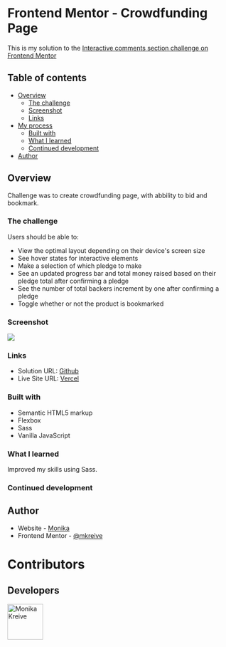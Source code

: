 # Frontend Mentor - Crowdfunding Page

This is my solution to the [Interactive comments section challenge on Frontend Mentor](https://www.frontendmentor.io/solutions/crowdfunding-page-rkD-vbTH5)

## Table of contents

- [Overview](#overview)
  - [The challenge](#the-challenge)
  - [Screenshot](#screenshot)
  - [Links](#links)
- [My process](#my-process)
  - [Built with](#built-with)
  - [What I learned](#what-i-learned)
  - [Continued development](#continued-development)
- [Author](#author)

## Overview

Challenge was to create crowdfunding page, with abbility to bid and bookmark.

### The challenge

Users should be able to:

-   View the optimal layout depending on their device's screen size
-   See hover states for interactive elements
-   Make a selection of which pledge to make
-   See an updated progress bar and total money raised based on their pledge total after confirming a pledge
-   See the number of total backers increment by one after confirming a pledge
-   Toggle whether or not the product is bookmarked

### Screenshot

![](https://res.cloudinary.com/kreiva/image/upload/v1665147125/Screenshot_2022-10-07_at_15.51.13_bkrzxb.png)


### Links

-   Solution URL: [Github](https://github.com/mkreive/Crowdfunding-page)
-   Live Site URL: [Vercel](https://crowdfunding-page-two.vercel.app/)

### Built with

-   Semantic HTML5 markup
-   Flexbox
-   Sass
-   Vanilla JavaScript


### What I learned

Improved my skills using Sass.

### Continued development


## Author

- Website - [Monika](https://github.com/mkreive)
- Frontend Mentor - [@mkreive](https://www.frontendmentor.io/profile/mkreive)

# Contributors

## Developers

[//]: contributor-faces

<a href="https://github.com/mkreive"><img src="https://res.cloudinary.com/kreiva/image/upload/v1665136364/as_uwjvbi.png" title="Monika Kreive" width="80" height="80"></a>

[//]: contributor-faces
